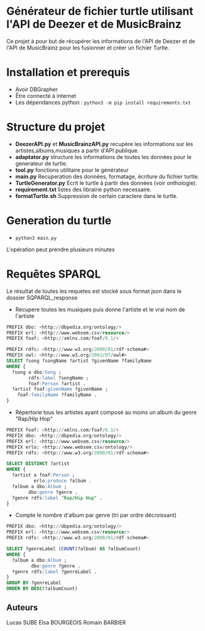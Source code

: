 # Générateur de fichier turtle utilisant l'API de Deezer et de MusicBrainz

Ce projet à pour but de récupérer les informations de l'API de Deezer et de l'API de MusicBrainz pour les fusionner et créer un fichier Turtle.

#  Installation et prerequis
- Avoir DBGrapher
- Être connecté à internet
- Les dépendances python : ```python3 -m pip install requirements.txt```


# Structure du projet
 - **DeezerAPI.py** et **MusicBrainzAPI.py** recupère les informations sur les artistes,albums,musiques a partir d'API publique.
 - **adaptator.py** structure les informations de toutes les données pour le generateur de turtle. 
 - **tool.py** fonctions utilitaire pour le générateur
 - **main.py** Recuperation des données, formatage, écriture du fichier turtle.
 - **TurtleGenerator.py** Ecrit le turtle à partir des données (voir onthologie).
 - **requirement.txt** listes des librairie python necessaire.
 - **formatTurtle.sh** Suppression de certain caractere dans le turtle.

# Generation du turtle
- ```python3 main.py```

L'opération peut prendre plusieurs minutes


# Requêtes SPARQL

Le résultat de toutes les requetes est stocké sous format json dans le dossier SQPARQL_response

 - Recupere toutes les musiques puis donne l'artiste et le vrai nom de l'artiste

```sql
PREFIX dbo: <http://dbpedia.org/ontology/>
PREFIX erl: <http://www.websem.csv/resource/>
PREFIX foaf: <http://xmlns.com/foaf/0.1/>

PREFIX rdfs: <http://www.w3.org/2000/01/rdf-schema#>
PREFIX owl: <http://www.w3.org/2002/07/owl#>
SELECT ?song ?songName ?artist ?givenName ?familyName
WHERE {
  ?song a dbo:Song ;
        rdfs:label ?songName ;
        foaf:Person ?artist .
  ?artist foaf:givenName ?givenName ;
    foaf:familyName ?familyName .
}
```

 - Répertorie tous les artistes ayant composé au moins un album du genre "Rap/Hip Hop"
```sql
PREFIX foaf: <http://xmlns.com/foaf/0.1/>
PREFIX dbo: <http://dbpedia.org/ontology/>
PREFIX erl: <http://www.websem.csv/resource/>
PREFIX erlo: <http://www.websem.csv/ontology/>
PREFIX rdfs: <http://www.w3.org/2000/01/rdf-schema#>

SELECT DISTINCT ?artist
WHERE {
  ?artist a foaf:Person ;
          erlo:produce ?album .
  ?album a dbo:Album ;
        dbo:genre ?genre .
  ?genre rdfs:label "Rap/Hip Hop" .
}
```

  - Compte le nombre d'album par genre (tri par ordre décroissant)
```sql
PREFIX dbo: <http://dbpedia.org/ontology/>
PREFIX erl: <http://www.websem.csv/resource/>
PREFIX rdfs: <http://www.w3.org/2000/01/rdf-schema#>

SELECT ?genreLabel (COUNT(?album) AS ?albumCount)
WHERE {
  ?album a dbo:Album ;
         dbo:genre ?genre .
  ?genre rdfs:label ?genreLabel .
}
GROUP BY ?genreLabel
ORDER BY DESC(?albumCount)
```

## Auteurs

Lucas SUBE
Elsa BOURGEOIS
Romain BARBIER